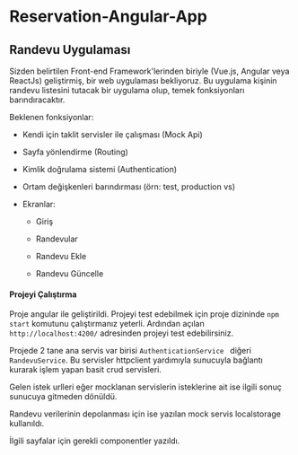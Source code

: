 # Reservation-Angular-App

## Randevu Uygulaması

Sizden belirtilen Front-end Framework'lerinden biriyle (Vue.js, Angular veya ReactJs) geliştirmiş, bir web uygulaması bekliyoruz. Bu uygulama kişinin randevu listesini tutacak bir uygulama olup, temek fonksiyonları barındıracaktır.

Beklenen fonksiyonlar:

* Kendi için taklit servisler ile çalışması (Mock Api)

* Sayfa yönlendirme (Routing)

* Kimlik doğrulama sistemi (Authentication)

* Ortam değişkenleri barındırması (örn: test, production vs)

* Ekranlar:

    * Giriş

    * Randevular

    * Randevu Ekle

    * Randevu Güncelle

      
#### Projeyi Çalıştırma

Proje angular ile geliştirildi. Projeyi test edebilmek için proje dizininde `npm start` komutunu çalıştırmanız yeterli. Ardından açılan `http://localhost:4200/` adresinden projeyi test edebilirsiniz.

Projede 2 tane ana servis var birisi `AuthenticationService ` diğeri `RandevuService`.  Bu servisler httpclient yardımıyla sunucuyla bağlantı kurarak işlem yapan basit crud servisleri.

Gelen istek urlleri eğer mocklanan servislerin isteklerine ait ise ilgili sonuç sunucuya gitmeden dönüldü.

Randevu verilerinin depolanması için ise yazılan mock servis localstorage kullanıldı.

İlgili sayfalar için gerekli componentler yazıldı.
